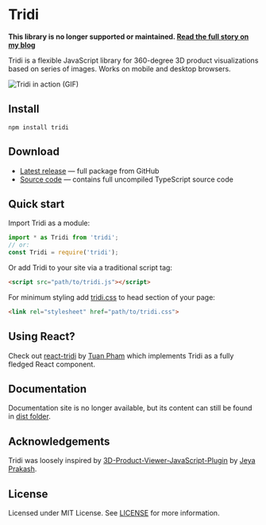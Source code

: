 # Tridi

**This library is no longer supported or maintained. [Read the full story on my blog](https://www.offbeatbits.com/that-tiny-javascript-library-that-couldnt/)**

Tridi is a flexible JavaScript library for 360-degree 3D product visualizations based on series of images. Works on mobile and desktop browsers.

![Tridi in action (GIF)](https://raw.githubusercontent.com/tridijs/tridi/master/dist/images/example.gif)

## Install

```
npm install tridi
```

## Download

* [Latest release](https://github.com/tridijs/tridi/releases/latest) &mdash; full package from GitHub
* [Source code](https://raw.githubusercontent.com/tridijs/tridi/master/src/tridi.ts) &mdash; contains full uncompiled TypeScript source code

## Quick start
Import Tridi as a module:

```js
import * as Tridi from 'tridi';
// or:
const Tridi = require('tridi');
```

Or add Tridi to your site via a traditional script tag:

```HTML
<script src="path/to/tridi.js"></script>
```
For minimum styling add [tridi.css](https://raw.githubusercontent.com/tridijs/tridi/master/dist/css/tridi.css) to head section of your page:

```HTML
<link rel="stylesheet" href="path/to/tridi.css">
```

## Using React?

Check out [react-tridi](https://github.com/nevestuan/react-tridi) by [Tuan Pham](https://github.com/nevestuan) which implements Tridi as a fully fledged React component.

## Documentation

Documentation site is no longer available, but its content can still be found in [dist folder](https://github.com/tridijs/tridi/tree/master/dist). 

## Acknowledgements

Tridi was loosely inspired by [3D-Product-Viewer-JavaScript-Plugin](https://github.com/Jeya-Prakash/3D-Product-Viewer-JavaScript-Plugin) by [Jeya Prakash](https://github.com/Jeya-Prakash).

## License

Licensed under MIT License. See [LICENSE](https://github.com/tridijs/tridi/blob/master/LICENSE) for more information.
